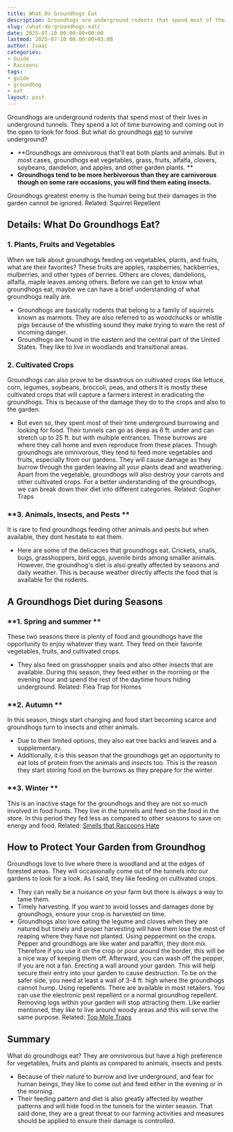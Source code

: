 ```yaml
---
title: What Do Groundhogs Eat
description: Groundhogs are underground rodents that spend most of their lives in underground tunnels. They spend a lot of time burrowing and coming out in the open to...
slug: /what-do-groundhogs-eat/
date: 2025-07-10 00:00:00+00:00
lastmod: 2025-07-10 00:00:00+03:00
author: Isaac
categories:
- Guide
- Raccoons
tags:
- guide
- groundhog
- eat
layout: post
---
```

Groundhogs are underground rodents that spend most of their lives in underground tunnels. They spend a lot of time burrowing and coming out in the open to look for food. But what do groundhogs [eat](https://pestpolicy.com/do-cats-eat-lizards/) to survive underground?
- **Groundhogs are omnivorous that'll eat both plants and animals. But in most cases, groundhogs eat vegetables, grass, fruits, alfalfa, clovers, soybeans, dandelion, and apples, and other garden plants. **
- **Groundhogs tend to be more herbivorous than they are carnivorous though on some rare occasions, you will find them eating insects.**

Groundhogs greatest enemy is the human being but their damages in the garden cannot be ignored. Related:
Squirrel Repellent
## Details: What Do Groundhogs Eat?
### **1. Plants, Fruits and Vegetables**
When we talk about groundhogs feeding on vegetables, plants, and fruits, what are their favorites? These fruits are apples, raspberries, hackberries, mulberries, and other types of berries.
Others are cloves, dandelions, alfalfa, maple leaves among others.
Before we can get to know what groundhogs eat, maybe we can have a brief understanding of what groundhogs really are.
- Groundhogs are basically rodents that belong to a family of squirrels known as marmots. They are also referred to as woodchucks or whistle pigs because of the whistling sound they make trying to warn the rest of incoming danger.
- Groundhogs are found in the eastern and the central part of the United States. They like to live in woodlands and transitional areas.
### **2. Cultivated Crops**
Groundhogs can also prove to be disastrous on cultivated crops like lettuce, corn, legumes, soybeans, broccoli, peas, and others
It is mostly these cultivated crops that will capture a farmers interest in eradicating the groundhogs. This is because of the damage they do to the crops and also to the garden.
- But even so, they spent most of their time underground burrowing and looking for food. Their tunnels can go as deep as 6 ft. under and can stretch up to 25 ft. but with multiple entrances. These burrows are where they call home and even reproduce from these places.
Though groundhogs are omnivorous, they tend to feed more vegetables and fruits, especially from our gardens. They will cause damage as they burrow through the garden leaving all your plants dead and weathering.
Apart from the vegetable, groundhogs will also destroy your carrots and other cultivated crops. For a better understanding of the groundhogs, we can break down their diet into different categories.
Related:
Gopher Traps
### **3. Animals, Insects, and Pests **
It is rare to find groundhogs feeding other animals and pests but when available, they dont hesitate to eat them.
- Here are some of the delicacies that groundhogs eat. Crickets, snails, bugs, grasshoppers, bird eggs, juvenile birds among smaller animals.
However, the groundhog's diet is also greatly affected by seasons and daily weather. This is because weather directly affects the food that is available for the rodents.
## A Groundhogs Diet during Seasons
### **1. Spring and summer **
These two seasons there is plenty of food and groundhogs have the opportunity to enjoy whatever they want. They feed on their favorite vegetables, fruits, and cultivated crops.
- They also feed on grasshopper snails and also other insects that are available.
During this season, they feed either in the morning or the evening hour and spend the rest of the daytime hours hiding underground.
Related:
Flea Trap for Homes
### **2. Autumn **
In this season, things start changing and food start becoming scarce and groundhogs turn to insects and other animals.
- Due to their limited options, they also eat tree backs and leaves and a supplementary.
- Additionally, it is this season that the groundhogs get an opportunity to eat lots of protein from the animals and insects too.
This is the reason they start storing food on the burrows as they prepare for the winter.
### **3. Winter **
This is an inactive stage for the groundhogs and they are not so much involved in food hunts.
They live in the tunnels and feed on the food in the store. In this period they fed less as compared to other seasons to save on energy and food.
Related:
[Smells that Raccoons Hate](https://pestpolicy.com/what-smells-do-raccoons-hate/)
## How to Protect Your Garden from Groundhog
Groundhogs love to live where there is woodland and at the edges of forested areas. They will occasionally come out of the tunnels into our gardens to look for a look. As I said, they like feeding on cultivated crops.
- They can really be a nuisance on your farm but there is always a way to tame them.
- Timely harvesting. If you want to avoid losses and damages done by groundhogs, ensure your crop is harvested on time.
- Groundhogs also love eating the legume and cloves when they are natured but timely and proper harvesting will have them lose the most of reaping where they have not planted.
Using peppermint on the crops. Pepper and groundhogs are like water and paraffin, they dont mix. Therefore if you use it on the crop or pour around the border, this will be a nice way of keeping them off. Afterward, you can wash off the pepper, if you are not a fan.
Erecting a wall around your garden. This will help secure their entry into your garden to cause destruction. To be on the safer side, you need at least a wall of 3-4 ft. high where the groundhogs cannot hump.
Using repellents. There are available in most retailers. You can use the electronic pest repellent or a normal groundhog repellent.
Removing logs within your garden will stop attracting them. Like earlier mentioned, they like to live around woody areas and this will serve the same purpose.
Related:
[Top Mole Traps](https://pestpolicy.com/best-mole-traps/)
## Summary
What do groundhogs eat? They are omnivorous but have a high preference for vegetables, fruits and plants as compared to animals, insects and pests.
- Because of their nature to burrow and live underground, and fear for human beings, they like to come out and feed either in the evening or in the morning.
- Their feeding pattern and diet is also greatly affected by weather patterns and will hide food in the tunnels for the winter season.
That said done, they are a great threat to our farming activities and measures should be applied to ensure their damage is controlled.